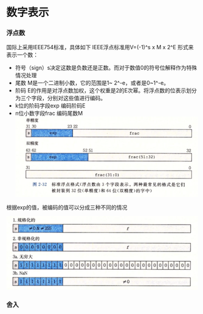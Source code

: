 # 数字表示

### 浮点数
国际上采用IEEE754标准，具体如下
IEEE浮点标准用V=(-1)^s x M x 2^E 形式来表示一个数：
* 符号（sign）s决定这数是负数还是正数。而对于数值0的符号位解释作为特殊情况处理
* 尾数 M是一个二进制小数，它的范围是1~ 2^-e，或者是0~1^-e。
* 阶码  E的作用是对浮点数加权，这个权重是2的E次幂。将浮点数的位表示划分为三个字段，分别对这些值进行编码。
* k位的阶码字段exp 编码阶码E
* n位小数字段frac 编码尾数M
![5143718e331efd8976193803d4435187](media/14979503216533/5143718e331efd8976193803d4435187.png)


根据exp的值，被编码的值可以分成三种不同的情况

![4c0e88b1c4788dcd97d9d0b06d959fde](media/14979503216533/4c0e88b1c4788dcd97d9d0b06d959fde.png)

### 舍入

